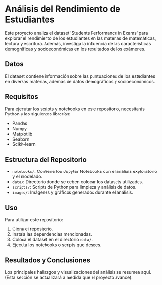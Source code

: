 # Análisis del Rendimiento de Estudiantes

Este proyecto analiza el dataset 'Students Performance in Exams' para explorar el rendimiento de los estudiantes en las materias de matemáticas, lectura y escritura. Además, investiga la influencia de las características demográficas y socioeconómicas en los resultados de los exámenes.

## Datos

El dataset contiene información sobre las puntuaciones de los estudiantes en diversas materias, además de datos demográficos y socioeconómicos.

## Requisitos

Para ejecutar los scripts y notebooks en este repositorio, necesitarás Python y las siguientes librerías:
- Pandas
- Numpy
- Matplotlib
- Seaborn
- Scikit-learn

## Estructura del Repositorio

- `notebooks/`: Contiene los Jupyter Notebooks con el análisis exploratorio y el modelado.
- `data/`: Directorio donde se deben colocar los datasets utilizados.
- `scripts/`: Scripts de Python para limpieza y análisis de datos.
- `images/`: Imágenes y gráficos generados durante el análisis.

## Uso

Para utilizar este repositorio:
1. Clona el repositorio.
2. Instala las dependencias mencionadas.
3. Coloca el dataset en el directorio `data/`.
4. Ejecuta los notebooks o scripts que desees.

## Resultados y Conclusiones

Los principales hallazgos y visualizaciones del análisis se resumen aquí. (Esta sección se actualizará a medida que el proyecto avance).

